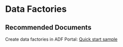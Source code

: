 <properties
	pageTitle="Data Factory V2 - Author and Develop - Create, Update, or Delete Data Factory Issue"
	description="Quick-start Create Azure Data Factory using ADF portal"
	infoBubbleText=""
	authors="chez-charlie"
	ms.author="chez"
	articleId="fe997fd3-e800-4865-90ed-c2596c9c83fd"
	diagnosticScenario=""
	selfHelpType="generic"
	supportTopicIds="32629474"
	resourceTags=""
	productPesIds="15613"
	cloudEnvironments="public"
/>

# Data Factories

## **Recommended Documents**

Create data factories in ADF Portal: [Quick start sample](https://docs.microsoft.com/azure/data-factory/quickstart-create-data-factory-portal)
